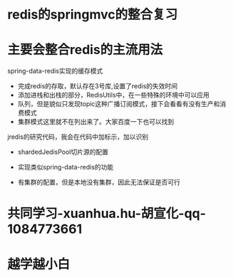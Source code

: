 # redis的springmvc的整合复习

# 主要会整合redis的主流用法

spring-data-redis实现的缓存模式
   *  完成redis的存取，默认存在3号库,设置了redis的失效时间
   *  添加进栈和出栈的部分，RedisUtils中，在一些特殊的环境中可以应用
   *  队列，但是貌似只发现topic这种广播订阅模式，接下会看看有没有生产和消费模式
   * 集群模式这里就不在列出来了。大家百度一下也可以找到
   
jredis的研究代码，我会在代码中加标示，加以识别

   * shardedJedisPool切片源的配置
   
   * 实现类似spring-data-redis的功能
   
   * 有集群的配置，但是本地没有集群，因此无法保证是否可行
   
# 共同学习-xuanhua.hu-胡宣化-qq-1084773661

# 越学越小白